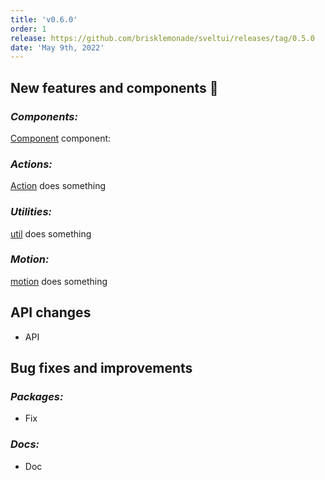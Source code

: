 ```yaml
---
title: 'v0.6.0'
order: 1
release: https://github.com/brisklemonade/sveltui/releases/tag/0.5.0
date: 'May 9th, 2022'
---
```


<script lang='ts'>
    import { Group } from '@svelteuidev/core'
    import {clickoutside, clipboard, cssvariable, focus} from '@svelteuidev/actions'
    import { flipboard, typewriter } from '@svelteuidev/motion'
    import { MinorHeading } from 'components'
</script>

<MinorHeading />

## New features and components 🎉

### _Components:_

[Component](/) component:

### _Actions:_

[Action](/) does something

### _Utilities:_

[util](/) does something

### _Motion:_

[motion](/) does something

## API changes

- API

## Bug fixes and improvements

### _Packages:_

- Fix

### _Docs:_

- Doc

<br />
